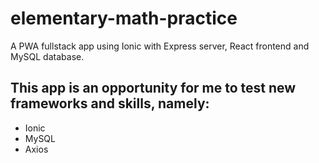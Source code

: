# elementary-math-practice
A PWA fullstack app using Ionic with Express server, React frontend and MySQL database.

## This app is an opportunity for me to test new frameworks and skills, namely:
- Ionic
- MySQL
- Axios
